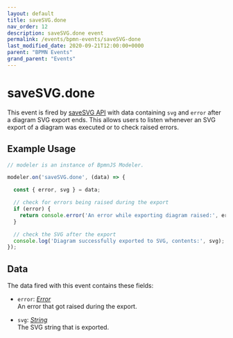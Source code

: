 ```yaml
---
layout: default
title: saveSVG.done
nav_order: 12
description: saveSVG.done event
permalink: /events/bpmn-events/saveSVG-done
last_modified_date: 2020-09-21T12:00:00+0000
parent: "BPMN Events"
grand_parent: "Events"
---
```


# saveSVG.done

This event is fired by [saveSVG API](/general/api-reference/bpmn-js/saveSVG) with data containing `svg` and `error` after a diagram SVG export ends. This allows users to listen whenever an SVG export of a diagram was executed or to check raised errors.

## Example Usage

```javascript
// modeler is an instance of BpmnJS Modeler.

modeler.on('saveSVG.done', (data) => {

  const { error, svg } = data;

  // check for errors being raised during the export
  if (error) {
    return console.error('An error while exporting diagram raised:', error);
  }

  // check the SVG after the export
  console.log('Diagram successfully exported to SVG, contents:', svg);
});
```

## Data

The data fired with this event contains these fields:

* `error`: _[Error](#)_ <br>
An error that got raised during the export.

* `svg`: _[String](#)_ <br>
The SVG string that is exported.

